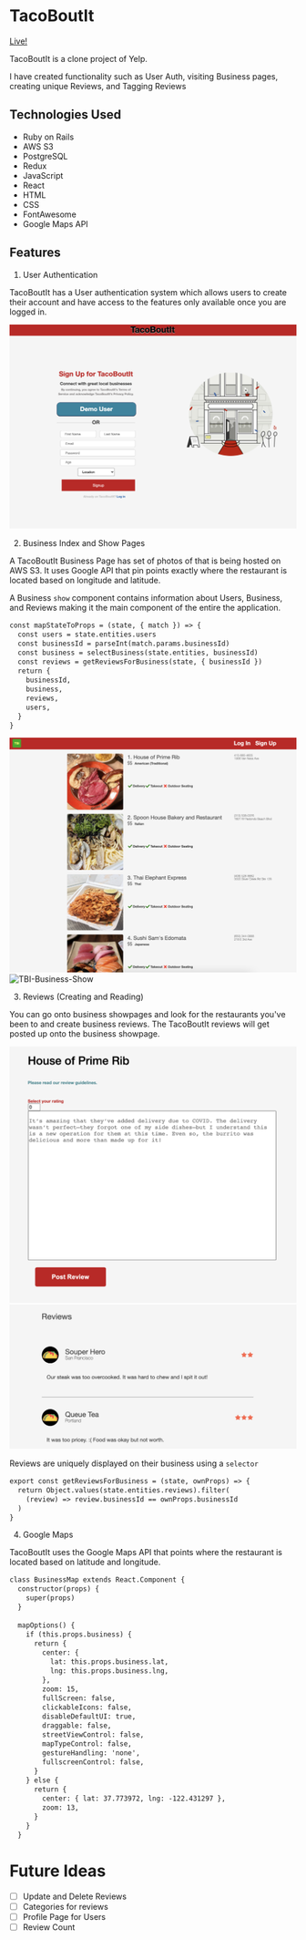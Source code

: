 # TacoBoutIt

[Live!](http://tacobout-it.herokuapp.com/#/)

TacoBoutIt is a clone project of Yelp.

I have created functionality such as User Auth, visiting Business pages, creating unique Reviews, and Tagging Reviews

## Technologies Used

- Ruby on Rails
- AWS S3
- PostgreSQL
- Redux
- JavaScript
- React
- HTML
- CSS
- FontAwesome
- Google Maps API

## Features

1. User Authentication

TacoBoutIt has a User authentication system which allows users to create their account and have access to the features only available once you are logged in.

![TBI-Signup-Page](app/images/TBI-Signup-Page.png)

2. Business Index and Show Pages

A TacoBoutIt Business Page has set of photos of that is being hosted on AWS S3. It uses Google API that pin points exactly where the restaurant is located based on longitude and latitude.

A Business `show` component contains information about Users, Business, and Reviews making it the main component of the entire the application.

```
const mapStateToProps = (state, { match }) => {
  const users = state.entities.users
  const businessId = parseInt(match.params.businessId)
  const business = selectBusiness(state.entities, businessId)
  const reviews = getReviewsForBusiness(state, { businessId })
  return {
    businessId,
    business,
    reviews,
    users,
  }
}
```

![TBI-Business-Index](app/images/TBI-Business-Index.png)
![TBI-Business-Show](app/images/TBI-Business-Show.png)

3. Reviews (Creating and Reading)

You can go onto business showpages and look for the restaurants you've been to and create business reviews. The TacoBoutIt reviews will get posted up onto the business showpage.

![TBI-Reviews-New](app/images/TBI-Reviews-New.png)
![TBI-Reviews-Show](app/images/TBI-Reviews-Show.png)

Reviews are uniquely displayed on their business using a `selector`

```
export const getReviewsForBusiness = (state, ownProps) => {
  return Object.values(state.entities.reviews).filter(
    (review) => review.businessId == ownProps.businessId
  )
}
```

4. Google Maps

TacoBoutIt uses the Google Maps API that points where the restaurant is located based on latitude and longitude.

```
class BusinessMap extends React.Component {
  constructor(props) {
    super(props)
  }

  mapOptions() {
    if (this.props.business) {
      return {
        center: {
          lat: this.props.business.lat,
          lng: this.props.business.lng,
        },
        zoom: 15,
        fullScreen: false,
        clickableIcons: false,
        disableDefaultUI: true,
        draggable: false,
        streetViewControl: false,
        mapTypeControl: false,
        gestureHandling: 'none',
        fullscreenControl: false,
      }
    } else {
      return {
        center: { lat: 37.773972, lng: -122.431297 },
        zoom: 13,
      }
    }
  }
```

# Future Ideas

- [ ] Update and Delete Reviews
- [ ] Categories for reviews
- [ ] Profile Page for Users
- [ ] Review Count
